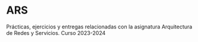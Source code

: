 # ARS
Prácticas, ejercicios y entregas relacionadas con la asignatura Arquitectura de Redes y Servicios. Curso 2023-2024
